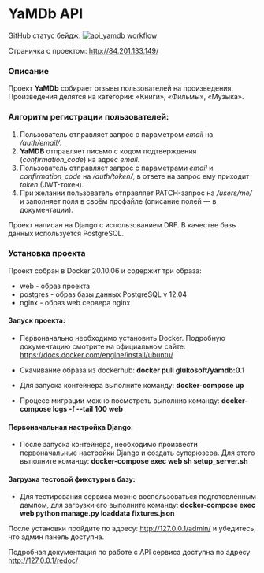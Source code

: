 # YaMDb API


GitHub статус бейдж: [![api_yamdb workflow](https://github.com/PGluk/yamdb_final/actions/workflows/yamdb_workflow.yml/badge.svg)](https://github.com/PGluk/yamdb_final/actions/workflows/yamdb_workflow.yml)

Страничка с проектом: <http://84.201.133.149/>

### Описание
Проект **YaMDb** собирает отзывы пользователей на произведения. Произведения делятся на категории: «Книги», «Фильмы», «Музыка».

### Алгоритм регистрации пользователей:
1. Пользователь отправляет запрос с параметром *email* на */auth/email/*.
2. **YaMDB** отправляет письмо с кодом подтверждения (*confirmation_code*) на адрес *email*.
3. Пользователь отправляет запрос с параметрами *email* и *confirmation_code* на */auth/token/*, в ответе на запрос ему приходит *token* (JWT-токен).
4. При желании пользователь отправляет PATCH-запрос на */users/me/* и заполняет поля в своём профайле (описание полей — в документации).

Проект написан на Django с использованием DRF. В качестве базы данных используется PostgreSQL. 

### Установка проекта
Проект собран в Docker 20.10.06 и содержит три образа:
- web - образ проекта
- postgres - образ базы данных PostgreSQL v 12.04
- nginx - образ web сервера nginx 

#### Запуск проекта:
- Первоначально необходимо установить Docker.
  Подробную документацию смотрите на официальном сайте: <https://docs.docker.com/engine/install/ubuntu/>

- Скачивание образа из dockerhub:
  **docker pull glukosoft/yamdb:0.1**

- Для запуска контейнера выполните команду:
  **docker-compose up**

- Процесс миграции можно посмотреть выполнив команду:
  **docker-compose logs -f --tail 100 web**

#### Первоначальная настройка Django:
- После запуска контейнера, необходимо произвести первоначальные настройки Django и создать суперюзера.
Для этого выполните команду: **docker-compose exec web sh setup_server.sh**

#### Загрузка тестовой фикстуры в базу:
- Для тестирования сервиса можно воспользоваться подготовленным дампом, для загрузки его выполните команду:
**docker-compose exec web python manage.py loaddata fixtures.json**

После установки пройдите по адресу: <http://127.0.0.1/admin/> и убедитесь, что админ панель доступна.

Подробная документация по работе с API сервиса доступна по адресу <http://127.0.0.1/redoc/>
